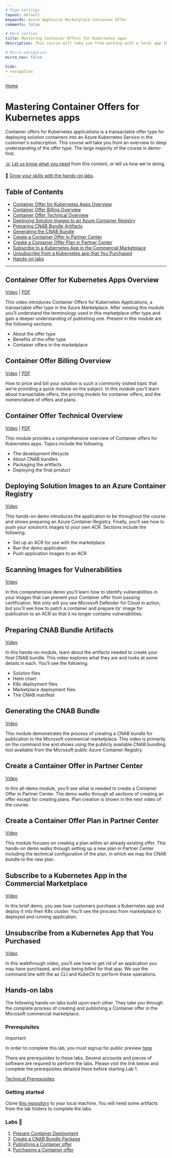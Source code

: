 ```yaml
---
# Page settings
layout: default
keywords: Azure AppSource Marketplace Container Offer
comments: false

# Hero section
title: Mastering Container Offers for Kubernetes apps
description: This course will take you from working with a local app through publishing a Container Offer to the Microsoft commercial marketplace.

# Micro navigation
micro_nav: false

hide:
- navigation
---
```


[Home](../index.md)

# Mastering Container Offers for Kubernetes apps

Container offers for Kubernetes applications is a transactable offer type for deploying solution containers into an Azure Kubernetes Service in the customer's subscription. This course will take you from an overview to deep understanding of the offer type. The large majority of the course is demo-first.

[✉️](https://forms.office.com/r/0gCrzhSMkw) [Let us know what you need](https://forms.office.com/r/0gCrzhSMkw) from this content, or tell us how we're doing.

🧪 [Grow your skills with the hands-on labs](#hands-on-labs).

## Table of Contents

<!-- no toc -->
- [Container Offer for Kubernetes Apps Overview](#container-offer-for-kubernetes-apps-overview)
- [Container Offer Billing Overview](#container-offer-billing-overview)
- [Container Offer Technical Overview](#container-offer-technical-overview)
- [Deploying Solution Images to an Azure Container Registry](#deploying-solution-images-to-an-azure-container-registry)
- [Preparing CNAB Bundle Artifacts](#preparing-cnab-bundle-artifacts)
- [Generating the CNAB Bundle](#generating-the-cnab-bundle)
- [Create a Container Offer in Partner Center](#create-a-container-offer-in-partner-center)
- [Create a Container Offer Plan in Partner Center](#create-a-container-offer-plan-in-partner-center)
- [Subscribe to a Kubernetes App in the Commercial Marketplace](#subscribe-to-a-kubernetes-app-in-the-commercial-marketplace)
- [Unsubscribe from a Kubernetes app that You Purchased](#unsubscribe-from-a-kubernetes-app-that-you-purchased)
- [Hands-on labs](#hands-on-labs)

---

## Container Offer for Kubernetes Apps Overview

<a href="https://go.microsoft.com/fwlink/?linkid=2212264" target="_blank">Video</a> | [PDF](./pdfs/01.1-overview.pdf)

This video introduces Container Offers for Kubernetes Applications, a transactable offer type in the Azure Marketplace. After viewing this module you’ll understand the terminology used in this marketplace offer type and gain a deeper understanding of publishing one. Present in this module are the following sections.

- About the offer type
- Benefits of the offer type
- Container offers in the marketplace

## Container Offer Billing Overview

<a href="https://go.microsoft.com/fwlink/?linkid=2212265" target="_blank">Video</a> | [PDF](./pdfs/01.2-billing-overview.pdf)

How to price and bill your solution is such a commonly visited topic that we’re providing a quick module on the subject. In this module you’ll learn about transactable offers, the pricing models for container offers, and the nomenclature of offers and plans.

## Container Offer Technical Overview

<a href="https://go.microsoft.com/fwlink/?linkid=2212638" target="_blank">Video</a> | [PDF](./pdfs/02.1-technical-overview.pdf)

This module provides a comprehensive overview of Container offers for Kubernetes apps. Topics include the following.

- The development lifecycle
- About CNAB bundles
- Packaging the artifacts
- Deploying the final product

## Deploying Solution Images to an Azure Container Registry

<a href="https://go.microsoft.com/fwlink/?linkid=2212158" target="_blank">Video</a>

This hands-on demo introduces the application to be throughout the course and shows preparing an Azure Container Registry. Finally, you’ll see how to push your solution’s images to your own ACR. Sections include the following.

- Set up an ACR for use with the marketplace
- Run the demo application
- Push application images to an ACR

## Scanning Images for Vulnerabilities

<a href="https://go.microsoft.com/fwlink/?linkid=2214918" target="_blank">Video</a>

In this comprehensive demo you’ll learn how to identify vulnerabilities in your images that can prevent your Container offer from passing certification. Not only will you see Microsoft Defender for Cloud in action, but you’ll see how to patch a container and prepare its’ image for publication to an ACR so that it no longer contains vulnerabilities.

## Preparing CNAB Bundle Artifacts

<a href="https://go.microsoft.com/fwlink/?linkid=2212266" target="_blank">Video</a>

In this hands-on module, learn about the artifacts needed to create your final CNAB bundle. This video explores what they are and looks at some details in each. You’ll see the following.

- Solution files
- Helm chart
- K8s deployment files
- Marketplace deployment files
- The CNAB manifest

## Generating the CNAB Bundle

<a href="https://go.microsoft.com/fwlink/?linkid=2212639" target="_blank">Video</a>

This module demonstrates the process of creating a CNAB bundle for publication to the Microsoft commercial marketplace. This video is primarily on the command line and shows using the publicly available CNAB bundling tool available from the Microsoft public Azure Container Registry.

## Create a Container Offer in Partner Center

<a href="https://go.microsoft.com/fwlink/?linkid=2212160" target="_blank">Video</a>

In this all-demo module, you’ll see what is needed to create a Container Offer in Partner Center. The demo walks through all sections of creating an offer except for creating plans. Plan creation is shown in the next video of the course.

## Create a Container Offer Plan in Partner Center

<a href="https://go.microsoft.com/fwlink/?linkid=2212159" target="_blank">Video</a>

This module focuses on creating a plan within an already existing offer. This hands-on demo walks through setting up a new plan in Partner Center including the technical configuration of the plan, in which we map the CNAB bundle to the new plan.

## Subscribe to a Kubernetes App in the Commercial Marketplace

<a href="https://go.microsoft.com/fwlink/?linkid=2212161" target="_blank">Video</a>

In this brief demo, you see how customers purchase a Kubernetes app and deploy it into their K8s cluster. You’ll see the process from marketplace to deployed and running application.

## Unsubscribe from a Kubernetes App that You Purchased

<a href="https://go.microsoft.com/fwlink/?linkid=2212267" target="_blank">Video</a>

In this walkthrough video, you’ll see how to get rid of an application you may have purchased, and stop being billed for that app. We use the command line with the az CLI and KubeCtl to perform these operations.

## Hands-on labs

The following hands-on labs build upon each other. They take you through the complete process of creating and publishing a Container offer in the Microsoft commercial marketplace.

### Prerequisites

> [!IMPORTANT] 
>
> In order to complete this lab, you must signup for public preview [here](https://forms.office.com/pages/responsepage.aspx?id=v4j5cvGGr0GRqy180BHbR0isU_qQJglCq3xE2-4gcIRUMFRIQk05Rk5WQlRPR05BVlhRQzNaMk9YOC4u)

There are prerequisites to these labs. Several accounts and pieces of software are required to perform the labs. Please visit the link below and complete the prerequisites detailed there before starting Lab 1.

[Technical Prerequisites](./Labs/prerequisites/index.md)

### Getting started

Clone [this repository](https://github.com/microsoft/Mastering-the-Marketplace) to your local machine. You will need some artifacts from the lab folders to complete the labs.

### Labs 🧪

1. [Prepare Container Deployment](./Labs/lab1-prepare-container-deployment/index.md)
2. [Create a CNAB Bundle Package](Labs/lab2-create-cnab-bundle-package/index.md)
3. [Publishing a Container offer](./Labs/lab3-publishing-container-offer/index.md)
4. [Purchasing a Container offer](Labs/lab4-purchasing-container-offer/index.md)